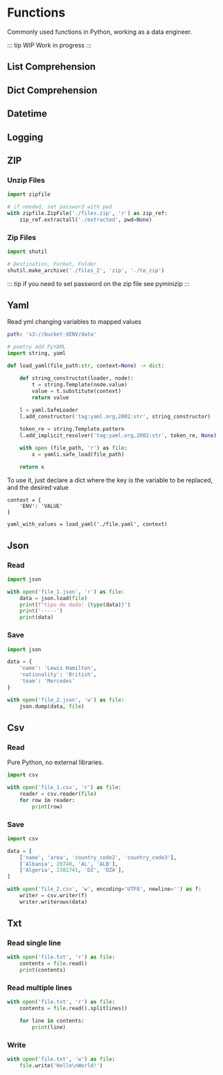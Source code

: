 # Functions
Commonly used functions in Python, working as a data engineer.

::: tip WIP
Work in progress
:::

## List Comprehension

## Dict Comprehension

## Datetime

## Logging

## ZIP

### Unzip Files

```python
import zipfile

# if needed, set password with pwd
with zipfile.ZipFile('./files.zip', 'r') as zip_ref:
    zip_ref.extractall('./extracted', pwd=None)
```
### Zip Files

```python
import shutil

# Destination, Format, Folder
shutil.make_archive('./files_2', 'zip', './to_zip')
```

::: tip
if you need to set password on the zip file see pyminizip
:::


## Yaml
Read yml changing variables to mapped values

```yaml
path: 's3://bucket-$ENV/data'
```

```python
# poetry add PyYAML
import string, yaml

def load_yaml(file_path:str, context=None) -> dict:

    def string_constructot(loader, node):
        t = string.Template(node.value)
        value = t.substitute(context)
        return value
    
    l = yaml.SafeLoader
    l.add_constructor('tag:yaml.org,2002:str', string_constructor)

    token_re = string.Template.pattern
    l.add_implicit_resolver('tag:yaml.org,2002:str', token_re, None)

    with open (file_path, 'r') as file:
        x = yamli.safe_load(file_path)
    
    return x
```

To use it, just declare a dict where the key is the variable to be replaced, and the desired value

```
context = {
    'ENV': 'VALUE'
}

yaml_with_values = load_yaml('./file.yaml', context)
```

## Json

### Read

```python
import json

with open('file_1.json', 'r') as file:
    data = json.load(file)
    print(f"tipo do dado: {type(data)}")
    print('-----')
    print(data)
```

### Save

```python
import json

data = {
    'name': 'Lewis Hamilton',
    'nationality': 'British',
    'team': 'Mercedes'
}

with open('file_2.json', 'w') as file:
    json.dump(data, file)
```

## Csv

### Read

Pure Python, no external libraries.

```python
import csv

with open('file_1.csv', 'r') as file:
    reader = csv.reader(file)
    for row in reader:
        print(row)
```

### Save
```python
import csv

data = [
    ['name', 'area', 'country_code2', 'country_code3'],
    ['Albania', 28748, 'AL', 'ALB'],
    ['Algeria', 2381741, 'DZ', 'DZA'],
]

with open('file_2.csv', 'w', encoding='UTF8', newline='') as f:
    writer = csv.writer(f)
    writer.writerows(data)
```

## Txt

### Read single line
```python
with open('file.txt', 'r') as file:
    contents = file.read()
    print(contents)
```

### Read multiple lines
```python
with open('file.txt', 'r') as file:
    contents = file.read().splitlines()

    for line in contents:
        print(line)
```

### Write
```python
with open('file.txt', 'w') as file:
    file.write('Hello\nWorld!')
```